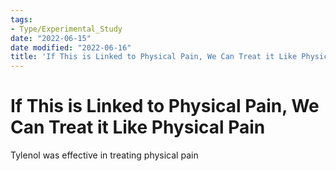 ```yaml
---
tags:
- Type/Experimental_Study
date: "2022-06-15"
date modified: "2022-06-16"
title: 'If This is Linked to Physical Pain, We Can Treat it Like Physical Pain'
---
```


# If This is Linked to Physical Pain, We Can Treat it Like Physical Pain
Tylenol was effective in treating physical pain
